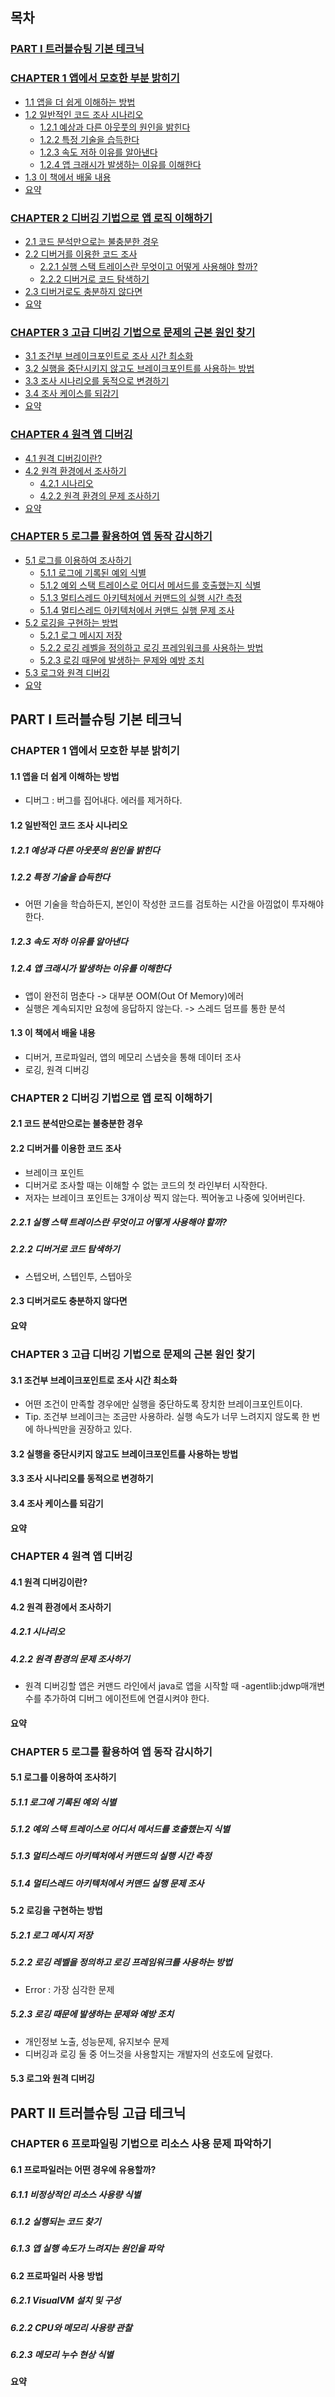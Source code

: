 ## 목차

### [PART I 트러블슈팅 기본 테크닉](#part-i-트러블슈팅-기본-테크닉)

### [CHAPTER 1 앱에서 모호한 부분 밝히기](#chapter-1-앱에서-모호한-부분-밝히기)

- [1.1 앱을 더 쉽게 이해하는 방법](#11-앱을-더-쉽게-이해하는-방법)
- [1.2 일반적인 코드 조사 시나리오](#12-일반적인-코드-조사-시나리오)
  - [1.2.1 예상과 다른 아웃풋의 원인을 밝힌다](#121-예상과-다른-아웃풋의-원인을-밝힌다)
  - [1.2.2 특정 기술을 습득한다](#122-특정-기술을-습득한다)
  - [1.2.3 속도 저하 이유를 알아낸다](#123-속도-저하-이유를-알아낸다)
  - [1.2.4 앱 크래시가 발생하는 이유를 이해한다](#124-앱-크래시가-발생하는-이유를-이해한다)
- [1.3 이 책에서 배울 내용](#13-이-책에서-배울-내용)
- [요약](#요약)

### [CHAPTER 2 디버깅 기법으로 앱 로직 이해하기](#chapter-2-디버깅-기법으로-앱-로직-이해하기)

- [2.1 코드 분석만으로는 불충분한 경우](#21-코드-분석만으로는-불충분한-경우)
- [2.2 디버거를 이용한 코드 조사](#22-디버거를-이용한-코드-조사)
  - [2.2.1 실행 스택 트레이스란 무엇이고 어떻게 사용해야 할까?](#221-실행-스택-트레이스란-무엇이고-어떻게-사용해야-할까)
  - [2.2.2 디버거로 코드 탐색하기](#222-디버거로-코드-탐색하기)
- [2.3 디버거로도 충분하지 않다면](#23-디버거로도-충분하지-않다면)
- [요약](#요약)

### [CHAPTER 3 고급 디버깅 기법으로 문제의 근본 원인 찾기](#chapter-3-고급-디버깅-기법으로-문제의-근본-원인-찾기)

- [3.1 조건부 브레이크포인트로 조사 시간 최소화](#31-조건부-브레이크포인트로-조사-시간-최소화)
- [3.2 실행을 중단시키지 않고도 브레이크포인트를 사용하는 방법](#32-실행을-중단시키지-않고도-브레이크포인트를-사용하는-방법)
- [3.3 조사 시나리오를 동적으로 변경하기](#33-조사-시나리오를-동적으로-변경하기)
- [3.4 조사 케이스를 되감기](#34-조사-케이스를-되감기)
- [요약](#요약)

### [CHAPTER 4 원격 앱 디버깅](#chapter-4-원격-앱-디버깅)

- [4.1 원격 디버깅이란?](#41-원격-디버깅이란)
- [4.2 원격 환경에서 조사하기](#42-원격-환경에서-조사하기)
  - [4.2.1 시나리오](#421-시나리오)
  - [4.2.2 원격 환경의 문제 조사하기](#422-원격-환경의-문제-조사하기)
- [요약](#요약)

### [CHAPTER 5 로그를 활용하여 앱 동작 감시하기](#chapter-5-로그를-활용하여-앱-동작-감시하기)

- [5.1 로그를 이용하여 조사하기](#51-로그를-이용하여-조사하기)
  - [5.1.1 로그에 기록된 예외 식별](#511-로그에-기록된-예외-식별)
  - [5.1.2 예외 스택 트레이스로 어디서 메서드를 호출했는지 식별](#512-예외-스택-트레이스로-어디서-메서드를-호출했는지-식별)
  - [5.1.3 멀티스레드 아키텍처에서 커맨드의 실행 시간 측정](#513-멀티스레드-아키텍처에서-커맨드의-실행-시간-측정)
  - [5.1.4 멀티스레드 아키텍처에서 커맨드 실행 문제 조사](#514-멀티스레드-아키텍처에서-커맨드-실행-문제-조사)
- [5.2 로깅을 구현하는 방법](#52-로깅을-구현하는-방법)
  - [5.2.1 로그 메시지 저장](#521-로그-메시지-저장)
  - [5.2.2 로깅 레벨을 정의하고 로깅 프레임워크를 사용하는 방법](#522-로깅-레벨을-정의하고-로깅-프레임워크를-사용하는-방법)
  - [5.2.3 로깅 때문에 발생하는 문제와 예방 조치](#523-로깅-때문에-발생하는-문제와-예방-조치)
- [5.3 로그와 원격 디버깅](#53-로그와-원격-디버깅)
- [요약](#요약)

## PART I 트러블슈팅 기본 테크닉

### CHAPTER 1 앱에서 모호한 부분 밝히기

#### 1.1 앱을 더 쉽게 이해하는 방법

- 디버그 : 버그를 집어내다. 에러를 제거하다.

#### 1.2 일반적인 코드 조사 시나리오

##### 1.2.1 예상과 다른 아웃풋의 원인을 밝힌다

##### 1.2.2 특정 기술을 습득한다

- 어떤 기술을 학습하든지, 본인이 작성한 코드를 검토하는 시간을 아낌없이 투자해야한다.

##### 1.2.3 속도 저하 이유를 알아낸다

##### 1.2.4 앱 크래시가 발생하는 이유를 이해한다

- 앱이 완전히 멈춘다 -> 대부분 OOM(Out Of Memory)에러
- 실행은 계속되지만 요청에 응답하지 않는다. -> 스레드 덤프를 통한 분석

#### 1.3 이 책에서 배울 내용

- 디버거, 프로파일러, 앱의 메모리 스냅숏을 통해 데이터 조사
- 로깅, 원격 디버깅

### CHAPTER 2 디버깅 기법으로 앱 로직 이해하기

#### 2.1 코드 분석만으로는 불충분한 경우

#### 2.2 디버거를 이용한 코드 조사

- 브레이크 포인트
- 디버거로 조사할 때는 이해할 수 없는 코드의 첫 라인부터 시작한다.
- 저자는 브레이크 포인트는 3개이상 찍지 않는다. 찍어놓고 나중에 잊어버린다.

##### 2.2.1 실행 스택 트레이스란 무엇이고 어떻게 사용해야 할까?

##### 2.2.2 디버거로 코드 탐색하기

- 스텝오버, 스텝인투, 스텝아웃

#### 2.3 디버거로도 충분하지 않다면

#### 요약

### CHAPTER 3 고급 디버깅 기법으로 문제의 근본 원인 찾기

#### 3.1 조건부 브레이크포인트로 조사 시간 최소화

- 어떤 조건이 만족할 경우에만 실행을 중단하도록 장치한 브레이크포인트이다.
- Tip. 조건부 브레이크는 조금만 사용하라. 실행 속도가 너무 느려지지 않도록 한 번에 하나씩만을 권장하고 있다.

#### 3.2 실행을 중단시키지 않고도 브레이크포인트를 사용하는 방법

#### 3.3 조사 시나리오를 동적으로 변경하기

#### 3.4 조사 케이스를 되감기

#### 요약

### CHAPTER 4 원격 앱 디버깅

#### 4.1 원격 디버깅이란?

#### 4.2 원격 환경에서 조사하기

##### 4.2.1 시나리오

##### 4.2.2 원격 환경의 문제 조사하기

- 원격 디버깅할 앱은 커맨드 라인에서 java로 앱을 시작할 때 -agentlib:jdwp매개변수를 추가하여 디버그 에이전트에 연결시켜야 한다.

#### 요약

### CHAPTER 5 로그를 활용하여 앱 동작 감시하기

#### 5.1 로그를 이용하여 조사하기

##### 5.1.1 로그에 기록된 예외 식별

##### 5.1.2 예외 스택 트레이스로 어디서 메서드를 호출했는지 식별

##### 5.1.3 멀티스레드 아키텍처에서 커맨드의 실행 시간 측정

##### 5.1.4 멀티스레드 아키텍처에서 커맨드 실행 문제 조사

#### 5.2 로깅을 구현하는 방법

##### 5.2.1 로그 메시지 저장

##### 5.2.2 로깅 레벨을 정의하고 로깅 프레임워크를 사용하는 방법

- Error : 가장 심각한 문제

##### 5.2.3 로깅 때문에 발생하는 문제와 예방 조치

- 개인정보 노출, 성능문제, 유지보수 문제
- 디버깅과 로깅 둘 중 어느것을 사용할지는 개발자의 선호도에 달렸다.

#### 5.3 로그와 원격 디버깅

## PART II 트러블슈팅 고급 테크닉

### CHAPTER 6 프로파일링 기법으로 리소스 사용 문제 파악하기

#### 6.1 프로파일러는 어떤 경우에 유용할까?

##### 6.1.1 비정상적인 리소스 사용량 식별

##### 6.1.2 실행되는 코드 찾기

##### 6.1.3 앱 실행 속도가 느려지는 원인을 파악

#### 6.2 프로파일러 사용 방법

##### 6.2.1 VisualVM 설치 및 구성

##### 6.2.2 CPU와 메모리 사용량 관찰

##### 6.2.3 메모리 누수 현상 식별

#### 요약
